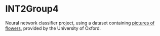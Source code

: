 # INT2Group4

Neural network classifier project, using a dataset containing [pictures of flowers](https://www.robots.ox.ac.uk/~vgg/data/flowers/102/), provided by the University of Oxford.

